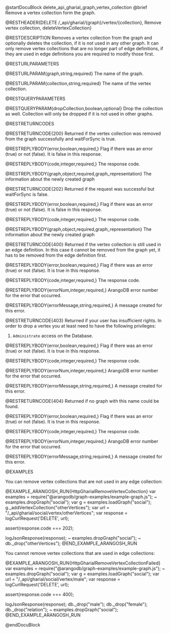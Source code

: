 @startDocuBlock delete_api_gharial_graph_vertex_collection
@brief Remove a vertex collection form the graph.

@RESTHEADER{DELETE /_api/gharial/{graph}/vertex/{collection}, Remove vertex collection, deleteVertexCollection}

@RESTDESCRIPTION
Removes a vertex collection from the graph and optionally deletes the collection,
if it is not used in any other graph.
It can only remove vertex collections that are no longer part of edge definitions,
if they are used in edge definitions you are required to modify those first.

@RESTURLPARAMETERS

@RESTURLPARAM{graph,string,required}
The name of the graph.

@RESTURLPARAM{collection,string,required}
The name of the vertex collection.

@RESTQUERYPARAMETERS

@RESTQUERYPARAM{dropCollection,boolean,optional}
Drop the collection as well.
Collection will only be dropped if it is not used in other graphs.

@RESTRETURNCODES

@RESTRETURNCODE{200}
Returned if the vertex collection was removed from the graph successfully
and waitForSync is true.

@RESTREPLYBODY{error,boolean,required,}
Flag if there was an error (true) or not (false).
It is false in this response.

@RESTREPLYBODY{code,integer,required,}
The response code.

@RESTREPLYBODY{graph,object,required,graph_representation}
The information about the newly created graph

@RESTRETURNCODE{202}
Returned if the request was successful but waitForSync is false.

@RESTREPLYBODY{error,boolean,required,}
Flag if there was an error (true) or not (false).
It is false in this response.

@RESTREPLYBODY{code,integer,required,}
The response code.

@RESTREPLYBODY{graph,object,required,graph_representation}
The information about the newly created graph

@RESTRETURNCODE{400}
Returned if the vertex collection is still used in an edge definition.
In this case it cannot be removed from the graph yet, it has to be
removed from the edge definition first.

@RESTREPLYBODY{error,boolean,required,}
Flag if there was an error (true) or not (false).
It is true in this response.

@RESTREPLYBODY{code,integer,required,}
The response code.

@RESTREPLYBODY{errorNum,integer,required,}
ArangoDB error number for the error that occurred.

@RESTREPLYBODY{errorMessage,string,required,}
A message created for this error.

@RESTRETURNCODE{403}
Returned if your user has insufficient rights.
In order to drop a vertex you at least need to have the following privileges:
  1. `Administrate` access on the Database.

@RESTREPLYBODY{error,boolean,required,}
Flag if there was an error (true) or not (false).
It is true in this response.

@RESTREPLYBODY{code,integer,required,}
The response code.

@RESTREPLYBODY{errorNum,integer,required,}
ArangoDB error number for the error that occurred.

@RESTREPLYBODY{errorMessage,string,required,}
A message created for this error.

@RESTRETURNCODE{404}
Returned if no graph with this name could be found.

@RESTREPLYBODY{error,boolean,required,}
Flag if there was an error (true) or not (false).
It is true in this response.

@RESTREPLYBODY{code,integer,required,}
The response code.

@RESTREPLYBODY{errorNum,integer,required,}
ArangoDB error number for the error that occurred.

@RESTREPLYBODY{errorMessage,string,required,}
A message created for this error.

@EXAMPLES

You can remove vertex collections that are not used in any edge collection:

@EXAMPLE_ARANGOSH_RUN{HttpGharialRemoveVertexCollection}
  var examples = require("@arangodb/graph-examples/example-graph.js");
~ examples.dropGraph("social");
  var g = examples.loadGraph("social");
  g._addVertexCollection("otherVertices");
  var url = "/_api/gharial/social/vertex/otherVertices";
  var response = logCurlRequest('DELETE', url);

  assert(response.code === 202);

  logJsonResponse(response);
~ examples.dropGraph("social");
~ db._drop("otherVertices");
@END_EXAMPLE_ARANGOSH_RUN

You cannot remove vertex collections that are used in edge collections:

@EXAMPLE_ARANGOSH_RUN{HttpGharialRemoveVertexCollectionFailed}
  var examples = require("@arangodb/graph-examples/example-graph.js");
~ examples.dropGraph("social");
  var g = examples.loadGraph("social");
  var url = "/_api/gharial/social/vertex/male";
  var response = logCurlRequest('DELETE', url);

  assert(response.code === 400);

  logJsonResponse(response);
  db._drop("male");
  db._drop("female");
  db._drop("relation");
~ examples.dropGraph("social");
@END_EXAMPLE_ARANGOSH_RUN

@endDocuBlock
